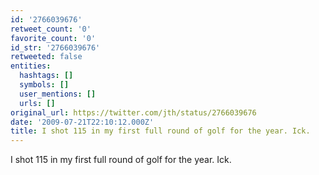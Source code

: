 ```yaml
---
id: '2766039676'
retweet_count: '0'
favorite_count: '0'
id_str: '2766039676'
retweeted: false
entities:
  hashtags: []
  symbols: []
  user_mentions: []
  urls: []
original_url: https://twitter.com/jth/status/2766039676
date: '2009-07-21T22:10:12.000Z'
title: I shot 115 in my first full round of golf for the year. Ick.
---
```


I shot 115 in my first full round of golf for the year. Ick.